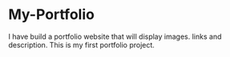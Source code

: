 # My-Portfolio

I have build a portfolio website that will display images. links and description.
This is my first portfolio project.
